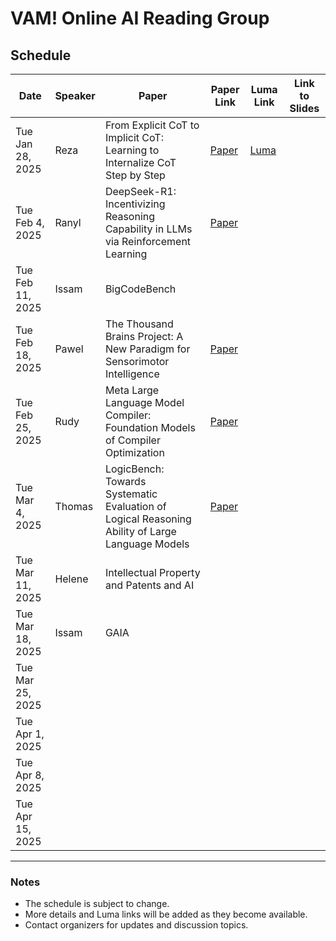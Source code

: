 # VAM! Online AI Reading Group

## Schedule

| Date | Speaker | Paper | Paper Link | Luma Link | Link to Slides |
|------|---------|-------|------|-----------|----------------|
| Tue Jan 28, 2025 | Reza | From Explicit CoT to Implicit CoT: Learning to Internalize CoT Step by Step | [Paper](https://arxiv.org/abs/2405.14838) | [Luma](https://lu.ma/cogw1h3z) |  |
| Tue Feb 4, 2025 | Ranyl | DeepSeek-R1: Incentivizing Reasoning Capability in LLMs via Reinforcement Learning | [Paper](https://arxiv.org/abs/2501.12948) |  |  |
| Tue Feb 11, 2025 | Issam | BigCodeBench |  |  |  |
| Tue Feb 18, 2025 | Pawel | The Thousand Brains Project: A New Paradigm for Sensorimotor Intelligence | [Paper](https://arxiv.org/abs/2412.18354) |  |  |
| Tue Feb 25, 2025 | Rudy | Meta Large Language Model Compiler: Foundation Models of Compiler Optimization | [Paper](https://arxiv.org/abs/2407.02524) |  |  |
| Tue Mar 4, 2025 | Thomas | LogicBench: Towards Systematic Evaluation of Logical Reasoning Ability of Large Language Models | [Paper](https://arxiv.org/pdf/2404.15522) |  |  |
| Tue Mar 11, 2025 | Helene | Intellectual Property and Patents and AI |  |  |  |
| Tue Mar 18, 2025 |  Issam| GAIA  |  |  |  |
| Tue Mar 25, 2025 |  |  |  |  |  |
| Tue Apr 1, 2025 |  |  |  |  |  |
| Tue Apr 8, 2025 |  |  |  |  |  |
| Tue Apr 15, 2025 |  |  |  |  |  |

---
### Notes
- The schedule is subject to change.
- More details and Luma links will be added as they become available.
- Contact organizers for updates and discussion topics.
